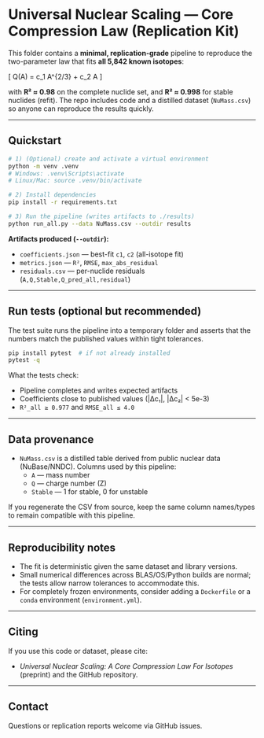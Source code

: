 # Universal Nuclear Scaling — Core Compression Law (Replication Kit)

This folder contains a **minimal, replication-grade** pipeline to reproduce the
two-parameter law that fits **all 5,842 known isotopes**:

\[ Q(A) = c_1 A^{2/3} + c_2 A \]

with **R² ≈ 0.98** on the complete nuclide set, and **R² ≈ 0.998** for stable
nuclides (refit). The repo includes code and a distilled dataset (`NuMass.csv`)
so anyone can reproduce the results quickly.

---

## Quickstart

```bash
# 1) (Optional) create and activate a virtual environment
python -m venv .venv
# Windows: .venv\Scripts\activate
# Linux/Mac: source .venv/bin/activate

# 2) Install dependencies
pip install -r requirements.txt

# 3) Run the pipeline (writes artifacts to ./results)
python run_all.py --data NuMass.csv --outdir results
```

**Artifacts produced (`--outdir`):**
- `coefficients.json` — best-fit `c1`, `c2` (all-isotope fit)
- `metrics.json` — `R²`, `RMSE`, `max_abs_residual`
- `residuals.csv` — per-nuclide residuals (`A,Q,Stable,Q_pred_all,residual`)

---

## Run tests (optional but recommended)

The test suite runs the pipeline into a temporary folder and asserts that the numbers
match the published values within tight tolerances.

```bash
pip install pytest  # if not already installed
pytest -q
```

What the tests check:
- Pipeline completes and writes expected artifacts
- Coefficients close to published values (|Δc₁|, |Δc₂| < 5e-3)
- `R²_all ≥ 0.977` and `RMSE_all ≤ 4.0`

---

## Data provenance

- `NuMass.csv` is a distilled table derived from public nuclear data (NuBase/NNDC).
  Columns used by this pipeline:
  - `A` — mass number
  - `Q` — charge number (Z)
  - `Stable` — 1 for stable, 0 for unstable

If you regenerate the CSV from source, keep the same column names/types to remain
compatible with this pipeline.

---

## Reproducibility notes

- The fit is deterministic given the same dataset and library versions.
- Small numerical differences across BLAS/OS/Python builds are normal; the tests
  allow narrow tolerances to accommodate this.
- For completely frozen environments, consider adding a `Dockerfile` or
  a `conda` environment (`environment.yml`).

---

## Citing
If you use this code or dataset, please cite:
- *Universal Nuclear Scaling: A Core Compression Law For Isotopes* (preprint)
  and the GitHub repository.

---

## Contact
Questions or replication reports welcome via GitHub issues.

